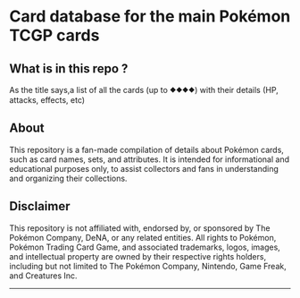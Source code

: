 # Card database for the main Pokémon TCGP cards

## What is in this repo ? 
As the title says,a list of all the cards (up to ⯁⯁⯁⯁) with their details (HP, attacks, effects, etc)

## About
This repository is a fan-made compilation of details about Pokémon cards, such as card names, sets, and attributes. It is intended for informational and educational purposes only, to assist collectors and fans in understanding and organizing their collections.

## Disclaimer
This repository is not affiliated with, endorsed by, or sponsored by The Pokémon Company, DeNA, or any related entities. All rights to Pokémon, Pokémon Trading Card Game, and associated trademarks, logos, images, and intellectual property are owned by their respective rights holders, including but not limited to The Pokémon Company, Nintendo, Game Freak, and Creatures Inc.


---



